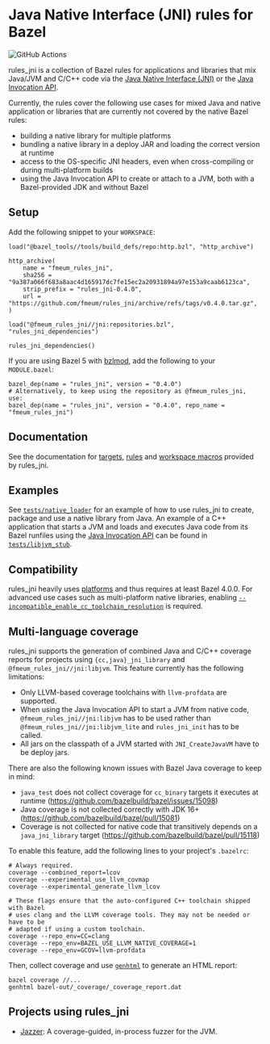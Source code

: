 # Java Native Interface (JNI) rules for Bazel

![GitHub Actions](https://github.com/fmeum/rules_jni/workflows/Build%20all%20targets%20and%20run%20all%20tests/badge.svg)

rules_jni is a collection of Bazel rules for applications and libraries that mix Java/JVM and C/C++ code via the
[Java Native Interface (JNI)](https://docs.oracle.com/en/java/javase/17/docs/specs/jni/index.html) or the
[Java Invocation API](https://docs.oracle.com/en/java/javase/17/docs/specs/jni/invocation.html).

Currently, the rules cover the following use cases for mixed Java and native application or libraries that are currently
not covered by the native Bazel rules:

* building a native library for multiple platforms
* bundling a native library in a deploy JAR and loading the correct version at runtime
* access to the OS-specific JNI headers, even when cross-compiling or during multi-platform builds
* using the Java Invocation API to create or attach to a JVM, both with a Bazel-provided JDK and without Bazel

## Setup

Add the following snippet to your `WORKSPACE`:

```starlark
load("@bazel_tools//tools/build_defs/repo:http.bzl", "http_archive")

http_archive(
    name = "fmeum_rules_jni",
    sha256 = "9a387a066f683a8aac4d165917dc7fe15ec2a20931894a97e153a9caab6123ca",
    strip_prefix = "rules_jni-0.4.0",
    url = "https://github.com/fmeum/rules_jni/archive/refs/tags/v0.4.0.tar.gz",
)

load("@fmeum_rules_jni//jni:repositories.bzl", "rules_jni_dependencies")

rules_jni_dependencies()
```

If you are using Bazel 5 with [bzlmod](https://docs.bazel.build/versions/main/bzlmod.html), add the following to your
`MODULE.bazel`:

```starlark
bazel_dep(name = "rules_jni", version = "0.4.0")
# Alternatively, to keep using the repository as @fmeum_rules_jni, use:
bazel_dep(name = "rules_jni", version = "0.4.0", repo_name = "fmeum_rules_jni")
```

## Documentation

See the documentation for [targets](docs/targets.md), [rules](docs/rules.md)
and [workspace macros](docs/workspace_macros.md) provided by rules_jni.

## Examples

See [`tests/native_loader`](tests/native_loader) for an example of how to use rules_jni to create, package and use a
native library from Java. An example of a C++ application that starts a JVM and loads and executes Java code from its
Bazel runfiles using the
[Java Invocation API](https://docs.oracle.com/en/java/javase/17/docs/specs/jni/invocation.html) can be found in
[`tests/libjvm_stub`](tests/libjvm_stub).

## Compatibility

rules_jni heavily uses [platforms](https://docs.bazel.build/versions/main/platforms.html) and thus requires at least
Bazel 4.0.0. For advanced use cases such as multi-platform native libraries,
enabling [`--incompatible_enable_cc_toolchain_resolution`](https://github.com/bazelbuild/bazel/issues/7260) is required.

## Multi-language coverage

rules_jni supports the generation of combined Java and C/C++ coverage reports for projects using `{cc,java}_jni_library`
and `@fmeum_rules_jni//jni:libjvm`. This feature currently has the following limitations:

* Only LLVM-based coverage toolchains with `llvm-profdata` are supported.
* When using the Java Invocation API to start a JVM from native code, `@fmeum_rules_jni//jni:libjvm` has to be used
  rather than `@fmeum_rules_jni//jni:libjvm_lite` and `rules_jni_init` has to be called.
* All jars on the classpath of a JVM started with `JNI_CreateJavaVM` have to be deploy jars.

There are also the following known issues with Bazel Java coverage to keep in mind:

* `java_test` does not collect coverage for `cc_binary` targets it executes at
  runtime (https://github.com/bazelbuild/bazel/issues/15098)
* Java coverage is not collected correctly with JDK 16+ (https://github.com/bazelbuild/bazel/pull/15081)
* Coverage is not collected for native code that transitively depends on a `java_jni_library` target (https://github.com/bazelbuild/bazel/pull/15118)

To enable this feature, add the following lines to your project's `.bazelrc`:

```
# Always required.
coverage --combined_report=lcov
coverage --experimental_use_llvm_covmap
coverage --experimental_generate_llvm_lcov

# These flags ensure that the auto-configured C++ toolchain shipped with Bazel
# uses clang and the LLVM coverage tools. They may not be needed or have to be
# adapted if using a custom toolchain.
coverage --repo_env=CC=clang
coverage --repo_env=BAZEL_USE_LLVM_NATIVE_COVERAGE=1
coverage --repo_env=GCOV=llvm-profdata
```

Then, collect coverage and use [`genhtml`](https://linux.die.net/man/1/genhtml) to generate an HTML report:

```
bazel coverage //...
genhtml bazel-out/_coverage/_coverage_report.dat
```

## Projects using rules_jni

* [Jazzer](https://github.com/CodeIntelligenceTesting/jazzer): A coverage-guided, in-process fuzzer for the JVM.
